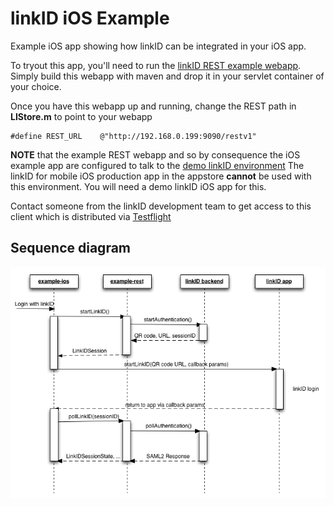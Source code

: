 linkID iOS Example
==================

Example iOS app showing how linkID can be integrated in your iOS app.

To tryout this app, you'll need to run the [linkID REST example webapp](https://github.com/link-nv/linkid-example-rest). Simply build this webapp with maven and drop it in your servlet container of your choice.

Once you have this webapp up and running, change the REST path in **LIStore.m** to point to your webapp

```
#define REST_URL    @"http://192.168.0.199:9090/restv1"
```

**NOTE** that the example REST webapp and so by consequence the iOS example app are configured to talk to the [demo linkID environment](https://demo.linkid.be)
The linkID for mobile iOS production app in the appstore **cannot** be used with this environment. You will need a demo linkID iOS app for this.

Contact someone from the linkID development team to get access to this client which is distributed via [Testflight](http://testflightapp.com)

## Sequence diagram

![Sequence diagram](https://raw.githubusercontent.com/link-nv/linkid-example-ios/master/ios-linkid-flow.png)